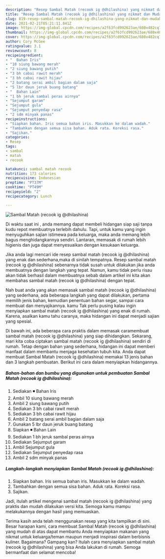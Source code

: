 ```yaml
---
description: "Resep Sambal Matah (recook ig @dhilashina) yang nikmat dan Mudah Dibuat"
title: "Resep Sambal Matah (recook ig @dhilashina) yang nikmat dan Mudah Dibuat"
slug: 819-resep-sambal-matah-recook-ig-dhilashina-yang-nikmat-dan-mudah-dibuat
date: 2021-02-21T05:21:11.841Z
image: https://img-global.cpcdn.com/recipes/a2f63fcd992623ae/680x482cq70/sambal-matah-recook-ig-dhilashina-foto-resep-utama.jpg
thumbnail: https://img-global.cpcdn.com/recipes/a2f63fcd992623ae/680x482cq70/sambal-matah-recook-ig-dhilashina-foto-resep-utama.jpg
cover: https://img-global.cpcdn.com/recipes/a2f63fcd992623ae/680x482cq70/sambal-matah-recook-ig-dhilashina-foto-resep-utama.jpg
author: Cory McGee
ratingvalue: 3.1
reviewcount: 8
recipeingredient:
- "  Bahan Iris"
- "10 siung bawang merah"
- "2 siung bawang putih"
- "3 bh cabai rawit merah"
- "3 bh cabai rawit hijau"
- "2 batang serai ambil bagian dalam saja"
- "5 lbr daun jeruk buang batang"
- "  Bahan Lain"
- "1 bh jeruk sambal peras airnya"
- "Sejumput garam"
- "Sejumput gula"
- "Sejumput penyedap rasa"
- "2 sdm minyak panas"
recipeinstructions:
- "Siapkan bahan. Iris semua bahan iris. Masukkan ke dalam wadah."
- "Tambahkan dengan semua sisa bahan. Aduk rata. Koreksi rasa."
- "Sajikan."
categories:
- Resep
tags:
- sambal
- matah
- recook

katakunci: sambal matah recook 
nutrition: 173 calories
recipecuisine: Indonesian
preptime: "PT37M"
cooktime: "PT49M"
recipeyield: "2"
recipecategory: Lunch

---
```



![Sambal Matah (recook ig @dhilashina)](https://img-global.cpcdn.com/recipes/a2f63fcd992623ae/680x482cq70/sambal-matah-recook-ig-dhilashina-foto-resep-utama.jpg)

Di waktu  saat ini , anda memang dapat membeli hidangan siap saji tanpa kudu repot membuatnya terlebih dahulu. Tapi, untuk kamu yang ingin menyuguhkan sajian istimewa pada keluarga, maka anda memang lebih bagus menghidangkannya sendiri. Lantaran, memasak di rumah lebih higienis dan juga dapat menyesuaikan dengan kesukaan keluarga.

Jika anda lagi mencari ide resep sambal matah (recook ig @dhilashina) yang enak dan sederhana,maka di sinilah tempatnya. Resep sambal matah (recook ig @dhilashina)  sebenarnya tidak susah untuk dilakukan jika anda membuatnya dengan langkah yang tepat. Namun, kamu tidak perlu risau akan tidak berhasil dalam membuatnya 
sebab dalam artikel ini kita akan membahas sambal matah (recook ig @dhilashina) dengan tepat.  



Nah buat anda yang akan memasak sambal matah (recook ig @dhilashina) yang sederhana, ada beberapa langkah yang dapat dilakukan, pertama memilih jenis bahan, kemudian penentuan bahan segar, sampai cara membuat dan menyajikannya. kamu Tak perlu pusing kalau ingin menyiapkan sambal matah (recook ig @dhilashina) yang enak di rumah. Karena, asalkan kamu  tahu caranya, maka hidangan ini dapat menjadi sajian yang spesial.

Di bawah ini, ada beberapa cara praktis  dalam memasak caramembuat sambal matah (recook ig @dhilashina) yang siap dihidangkan. Sekarang, mari kita coba ciptakan sambal matah (recook ig @dhilashina) sendiri di rumah. Tetap dengan bahan yang sederhana, hidangan ini dapat memberi manfaat dalam membantu menjaga kesehatan tubuh kita. Anda dapat membuat Sambal Matah (recook ig @dhilashina) memakai 13 jenis bahan dan 3 langkah pembuatan. Berikut ini cara dalam menyiapkan hidangannya.

<!--inarticleads1-->

##### Bahan-bahan dan bumbu yang digunakan untuk pembuatan Sambal Matah (recook ig @dhilashina):

1. Sediakan  ◾ Bahan Iris
1. Ambil 10 siung bawang merah
1. Ambil 2 siung bawang putih
1. Sediakan 3 bh cabai rawit merah
1. Sediakan 3 bh cabai rawit hijau
1. Ambil 2 batang serai ambil bagian dalam saja
1. Gunakan 5 lbr daun jeruk buang batang
1. Siapkan  ◾ Bahan Lain
1. Sediakan 1 bh jeruk sambal peras airnya
1. Sediakan Sejumput garam
1. Ambil Sejumput gula
1. Sediakan Sejumput penyedap rasa
1. Ambil 2 sdm minyak panas




<!--inarticleads2-->

##### Langkah-langkah menyiapkan Sambal Matah (recook ig @dhilashina):

1. Siapkan bahan. Iris semua bahan iris. Masukkan ke dalam wadah.
1. Tambahkan dengan semua sisa bahan. Aduk rata. Koreksi rasa.
1. Sajikan.




Jadi, itulah artikel mengenai  sambal matah (recook ig @dhilashina)  yang praktis dan mudah dilakukan versi kita. Semoga kamu mampu melakukannya dengan hasil yang memuaskan. 

Terima kasih anda telah menggunakan resep yang kita tampilkan di sini. Besar harapan kami, cara membuat  Sambal Matah (recook ig @dhilashina) yang mudah di atas dapat membantu Anda menyiapkan makanan yang nikmat untuk keluarga/teman maupun menjadi inspirasi dalam berbisnis kuliner. Bagaimana? Gampang kan? Itulah cara menyiapkan sambal matah (recook ig @dhilashina) yang bisa Anda lakukan di rumah. Semoga bermanfaat dan selamat mencoba!

